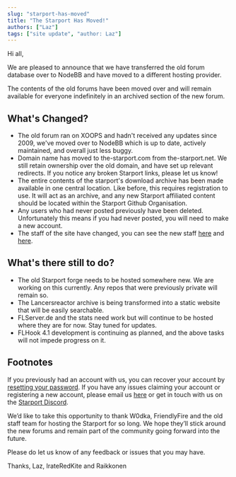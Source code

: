 ```yaml
---
slug: "starport-has-moved"
title: "The Starport Has Moved!"
authors: ["Laz"]
tags: ["site update", "author: Laz"]
---
```


Hi all,

We are pleased to announce that we have transferred the old forum database over to NodeBB and have moved to a different hosting provider. 

The contents of the old forums have been moved over and will remain available for everyone indefinitely in an archived section of the new forum.

## What's Changed?
- The old forum ran on XOOPS and hadn't received any updates since 2009, we've moved over to NodeBB which is up to date, actively maintained, and overall just less buggy.
- Domain name has moved to the-starport.com from the-starport.net. We still retain ownership over the old domain, and have set up relevant redirects. If you notice any broken Starport links, please let us know!
- The entire contents of the starport's download archive has been made available in one central location. Like before, this requires registration to use. It will act as an archive, and any new Starport affiliated content should be located within the Starport Github Organisation.
- Any users who had never posted previously have been deleted. Unfortunately this means if you had never posted, you will need to make a new account.
- The staff of the site have changed, you can see the new staff [here](https://the-starport.com/forums/groups/administrators) and [here](https://the-starport.com/forums/groups/global-moderators).

## What's there still to do?

- The old Starport forge needs to be hosted somewhere new. We are working on this currently. Any repos that were previously private will remain so.
- The Lancersreactor archive is being transformed into a static website that will be easily searchable.
- FLServer.de and the stats need work but will continue to be hosted where they are for now. Stay tuned for updates.
- FLHook 4.1 development is continuing as planned, and the above tasks will not impede progress on it.

## Footnotes
If you previously had an account with us, you can recover your account by [resetting your password](https://the-starport.com/forums/reset). If you have any issues claiming your account or registering a new account, please email us [here](admin@the-starport.com) or get in touch with us on the [Starport Discord](https://the-starport.net/discord).

We’d like to take this opportunity to thank W0dka, FriendlyFire and the old staff team for hosting the Starport for so long. We hope they’ll stick around the new forums and remain part of the community going forward into the future.

Please do let us know of any feedback or issues that you may have.

Thanks,
Laz, IrateRedKite and Raikkonen
